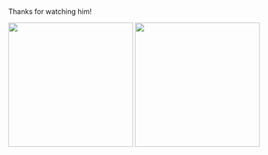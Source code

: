 Thanks for watching him!

<div>
  <img height="250px" src="https://wakatime.com/share/@1fcfb457-a9f5-45d8-b275-c57b093a166f/aabfab08-d411-4765-9f25-e865b205b130.svg"/>
  <img height="250px" src="https://wakatime.com/share/@1fcfb457-a9f5-45d8-b275-c57b093a166f/81271da3-1417-415f-8975-2ac703f21605.svg" />
</div>
